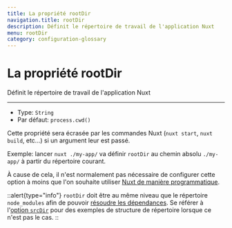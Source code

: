 ```yaml
---
title: La propriété rootDir
navigation.title: rootDir
description: Définit le répertoire de travail de l'application Nuxt
menu: rootDir
category: configuration-glossary
---
```

# La propriété rootDir

Définit le répertoire de travail de l'application Nuxt

---

- Type: `String`
- Par défaut: `process.cwd()`


Cette propriété sera écrasée par les commandes Nuxt (`nuxt start`, `nuxt build`, etc...) si un argument leur est passé.

Exemple: lancer `nuxt ./my-app/` va définir `rootDir` au chemin absolu `./my-app/` à partir du répertoire courant.

À cause de cela, il n'est normalement pas nécessaire de configurer cette option à moins que l'on souhaite utiliser [Nuxt de manière programmatique](/docs/internals-glossary/nuxt).

::alert{type="info"}
`rootDir` doit être au même niveau que le répertoire `node_modules` afin de pouvoir [résoudre les dépendances](https://nodejs.org/api/modules.html#modules_all_together). Se référer à l'[option `srcDir`](/docs/configuration-glossary/configuration-srcdir) pour des exemples de structure de répertoire lorsque ce n'est pas le cas.
::
